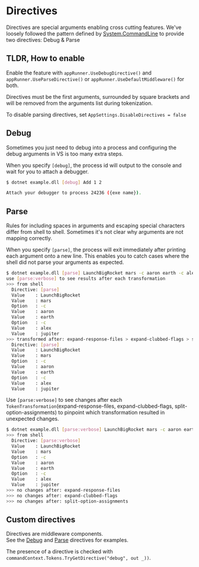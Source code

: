 # Directives

Directives are special arguments enabling cross cutting features.  We've loosely followed the pattern defined by  [System.CommandLine](https://github.com/dotnet/command-line-api/wiki/Features-overview#debugging) to provide two directives: Debug & Parse


## TLDR, How to enable 
Enable the feature with `appRunner.UseDebugDirective()` and `appRunner.UseParseDirective()` or `appRunner.UseDefaultMiddleware()` for both.

Directives must be the first arguments, surrounded by square brackets and will be removed from the arguments list during tokenization.

To disable parsing directives, set `AppSettings.DisableDirectives = false`

## Debug

Sometimes you just need to debug into a process and configuring the debug arguments in VS is too many extra steps.

When you specify `[debug]`, the process id will output to the console and wait for you to attach a debugger.

```bash
$ dotnet example.dll [debug] Add 1 2

Attach your debugger to process 24236 ({exe name}).
```

## Parse

Rules for including spaces in arguments and escaping special characters differ from shell to shell.  Sometimes it's not clear why arguments are not mapping correctly.

When you specify `[parse]`, the process will exit immediately after printing each argument onto a new line.  This enables you to catch cases where the shell did not parse your arguments as expected.

```bash
$ dotnet example.dll [parse] LaunchBigRocket mars -c aaron earth -c alex jupiter
use [parse:verbose] to see results after each transformation
>>> from shell
  Directive: [parse]
  Value    : LaunchBigRocket
  Value    : mars
  Option   : -c
  Value    : aaron
  Value    : earth
  Option   : -c
  Value    : alex
  Value    : jupiter
>>> transformed after: expand-response-files > expand-clubbed-flags > split-option-assignment
  Directive: [parse]
  Value    : LaunchBigRocket
  Value    : mars
  Option   : -c
  Value    : aaron
  Value    : earth
  Option   : -c
  Value    : alex
  Value    : jupiter
```

Use `[parse:verbose]` to see changes after each `TokenTransformation`(expand-response-files, expand-clubbed-flags, split-option-assignments) to pinpoint which transformation resulted in unexpected changes.

```bash
$ dotnet example.dll [parse:verbose] LaunchBigRocket mars -c aaron earth -c alex jupiter
>>> from shell
  Directive: [parse:verbose]
  Value    : LaunchBigRocket
  Value    : mars
  Option   : -c
  Value    : aaron
  Value    : earth
  Option   : -c
  Value    : alex
  Value    : jupiter
>>> no changes after: expand-response-files
>>> no changes after: expand-clubbed-flags
>>> no changes after: split-option-assignments
```

## Custom directives

Directives are middleware components.  
See the [Debug](https://github.com/bilal-fazlani/commanddotnet/blob/beta-v3/master/CommandDotNet/Directives/DebugDirective.cs) 
and [Parse](https://github.com/bilal-fazlani/commanddotnet/blob/beta-v3/master/CommandDotNet/Directives/ParseDirective.cs) directives
for examples. 

The presence of a directive is checked with `commandContext.Tokens.TryGetDirective("debug", out _))`.